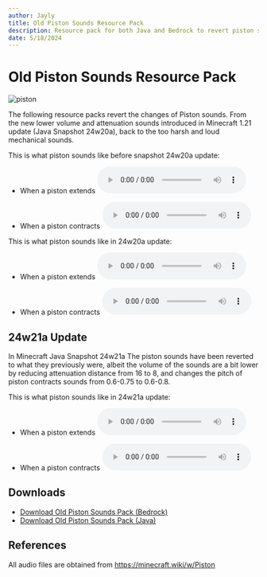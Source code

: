 ```yaml
---
author: Jayly
title: Old Piston Sounds Resource Pack
description: Resource pack for both Java and Bedrock to revert piston sounds back to the old piston sounds.
date: 5/18/2024
---
```


# Old Piston Sounds Resource Pack

![piston](/assets/posts/revert-piston-sounds-pack/Piston.gif)

The following resource packs revert the changes of Piston sounds. From the new lower volume and attenuation sounds introduced in Minecraft 1.21 update (Java Snapshot 24w20a), back to the too harsh and loud mechanical sounds.

This is what piston sounds like before snapshot 24w20a update:

- When a piston extends‌
  <audio controls>
    <source src="/assets/posts/revert-piston-sounds-pack/Piston_extend_JE1_BE1.ogg" type="audio/ogg">x
  </audio>

- When a piston contracts
  <audio controls>
    <source src="/assets/posts/revert-piston-sounds-pack/Piston_contract_JE1_BE1.ogg" type="audio/ogg">
  Your browser does not support the audio element.
  </audio>

This is what piston sounds like in 24w20a update:

- When a piston extends‌
  <audio controls>
    <source src="/assets/posts/revert-piston-sounds-pack/Piston_extend_JE2.mp3" type="audio/mpeg">
  </audio>

- When a piston contracts
  <audio controls>
    <source src="/assets/posts/revert-piston-sounds-pack/Piston_contract_JE2.mp3" type="audio/mpeg">
  Your browser does not support the audio element.
  </audio>

## 24w21a Update

In Minecraft Java Snapshot 24w21a The piston sounds have been reverted to what they previously were, albeit the volume of the sounds are a bit lower by reducing attenuation distance from 16 to 8, and changes the pitch of piston contracts‌ sounds from 0.6-0.75 to 0.6-0.8.

This is what piston sounds like in 24w21a update:

- When a piston extends‌
  <audio controls>
    <source src="/assets/posts/revert-piston-sounds-pack/Piston_extend_JE3.ogg" type="audio/ogg">
  </audio>

- When a piston contracts
  <audio controls>
    <source src="/assets/posts/revert-piston-sounds-pack/Piston_contract_JE3.ogg" type="audio/ogg">
  Your browser does not support the audio element.
  </audio>

## Downloads

- [Download Old Piston Sounds Pack (Bedrock)](/assets/posts/revert-piston-sounds-pack/restore_piston_sounds_bedrock.mcpack)
- [Download Old Piston Sounds Pack (Java)](/assets/posts/revert-piston-sounds-pack/restore_piston_sounds_java.zip)

## References

All audio files are obtained from https://minecraft.wiki/w/Piston
